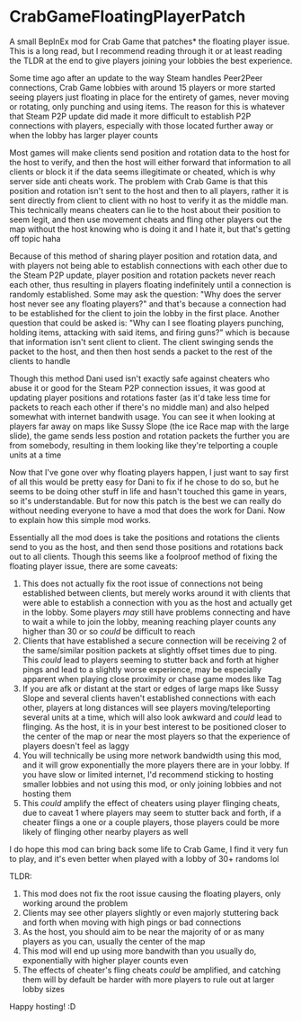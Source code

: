# CrabGameFloatingPlayerPatch
A small BepInEx mod for Crab Game that patches* the floating player issue.
This is a long read, but I recommend reading through it or at least reading the TLDR at the end to give players joining your lobbies the best experience.

Some time ago after an update to the way Steam handles Peer2Peer connections, Crab Game lobbies with around 15 players or more started seeing players just floating in place for the entirety of games, never moving or rotating, only punching and using items. The reason for this is whatever that Steam P2P update did made it more difficult to establish P2P connections with players, especially with those located further away or when the lobby has larger player counts

Most games will make clients send position and rotation data to the host for the host to verify, and then the host will either forward that information to all clients or block it if the data seems illegitimate or cheated, which is why server side anti cheats work. The problem with Crab Game is that this position and rotation isn't sent to the host and then to all players, rather it is sent directly from client to client with no host to verify it as the middle man. This technically means cheaters can lie to the host about their position to seem legit, and then use movement cheats and fling other players out the map without the host knowing who is doing it and I hate it, but that's getting off topic haha

Because of this method of sharing player position and rotation data, and with players not being able to establish connections with each other due to the Steam P2P update, player position and rotation packets never reach each other, thus resulting in players floating indefinitely until a connection is randomly established. Some may ask the question: "Why does the server host never see any floating players?" and that's because a connection had to be established for the client to join the lobby in the first place. Another question that could be asked is: "Why can I see floating players punching, holding items, attacking with said items, and firing guns?" which is because that information isn't sent client to client. The client swinging sends the packet to the host, and then then host sends a packet to the rest of the clients to handle

Though this method Dani used isn't exactly safe against cheaters who abuse it or good for the Steam P2P connection issues, it was good at updating player positions and rotations faster (as it'd take less time for packets to reach each other if there's no middle man) and also helped somewhat with internet bandwith usage. You can see it when looking at players far away on maps like Sussy Slope (the ice Race map with the large slide), the game sends less postion and rotation packets the further you are from somebody, resulting in them looking like they're telporting a couple units at a time

Now that I've gone over why floating players happen, I just want to say first of all this would be pretty easy for Dani to fix if he chose to do so, but he seems to be doing other stuff in life and hasn't touched this game in years, so it's understandable. But for now this patch is the best we can really do without needing everyone to have a mod that does the work for Dani. Now to explain how this simple mod works.

Essentially all the mod does is take the positions and rotations the clients send to you as the host, and then send those positions and rotations back out to all clients. Though this seems like a foolproof method of fixing the floating player issue, there are some caveats:
1. This does not actually fix the root issue of connections not being established between clients, but merely works around it with clients that were able to establish a connection with you as the host and actually get in the lobby. Some players *may* still have problems connecting and have to wait a while to join the lobby, meaning reaching player counts any higher than 30 or so *could* be difficult to reach
2. Clients that have established a secure connection will be receiving 2 of the same/similar position packets at slightly offset times due to ping. This *could* lead to players seeming to stutter back and forth at higher pings and lead to a slightly worse experience, may be especially apparent when playing close proximity or chase game modes like Tag
3. If you are afk or distant at the start or edges of large maps like Sussy Slope and several clients haven't established connections with each other, players at long distances will see players moving/teleporting several units at a time, which will also look awkward and *could* lead to flinging. As the host, it is in your best interest to be positioned closer to the center of the map or near the most players so that the experience of players doesn't feel as laggy
4. You will technically be using more network bandwidth using this mod, and it will grow exponentially the more players there are in your lobby. If you have slow or limited internet, I'd recommend sticking to hosting smaller lobbies and not using this mod, or only joining lobbies and not hosting them
5. This *could* amplify the effect of cheaters using player flinging cheats, due to caveat 1 where players may seem to stutter back and forth, if a cheater flings a one or a couple players, those players could be more likely of flinging other nearby players as well

I do hope this mod can bring back some life to Crab Game, I find it very fun to play, and it's even better when played with a lobby of 30+ randoms lol


TLDR:
1. This mod does not fix the root issue causing the floating players, only working around the problem
2. Clients may see other players slightly or even majorly stuttering back and forth when moving with high pings or bad connections
3. As the host, you should aim to be near the majority of or as many players as you can, usually the center of the map
4. This mod will end up using more bandwith than you usually do, exponentially with higher player counts even
5. The effects of cheater's fling cheats *could* be amplified, and catching them will by default be harder with more players to rule out at larger lobby sizes

Happy hosting! :D
